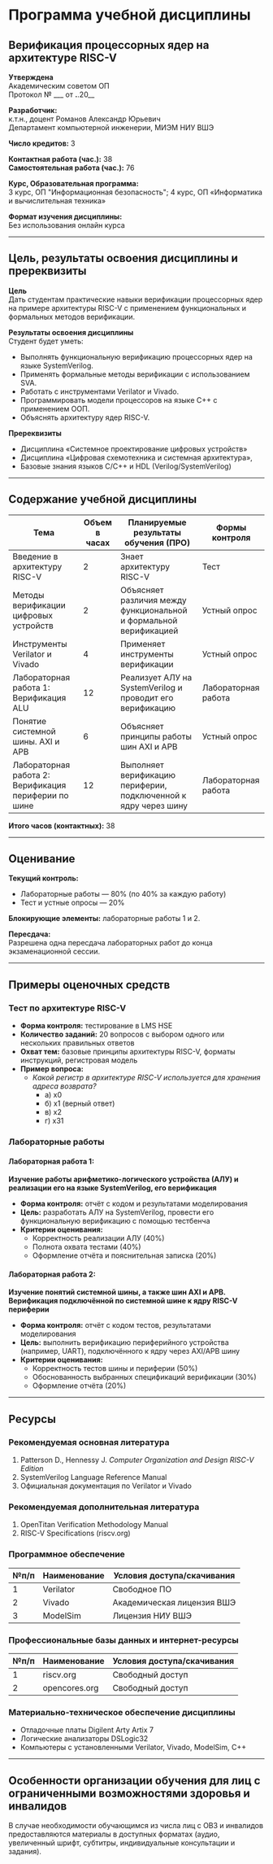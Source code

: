 # Программа учебной дисциплины  
## Верификация процессорных ядер на архитектуре RISC-V

**Утверждена**  
Академическим советом ОП  
Протокол № ___ от __.__.20__

**Разработчик:**  
к.т.н., доцент Романов Александр Юрьевич  
Департамент компьютерной инженерии, МИЭМ НИУ ВШЭ

**Число кредитов:** 3

**Контактная работа (час.):** 38  
**Самостоятельная работа (час.):** 76

**Курс, Образовательная программа:**  
3 курс, ОП "Информационная безопасность"; 4 курс, ОП «Информатика и вычислительная техника»

**Формат изучения дисциплины:**  
Без использования онлайн курса

---

## Цель, результаты освоения дисциплины и пререквизиты

**Цель**  
Дать студентам практические навыки верификации процессорных ядер на примере архитектуры RISC-V с применением функциональных и формальных методов верификации.

**Результаты освоения дисциплины**  
Студент будет уметь:
- Выполнять функциональную верификацию процессорных ядер на языке SystemVerilog.
- Применять формальные методы верификации с использованием SVA.
- Работать с инструментами Verilator и Vivado.
- Программировать модели процессоров на языке C++ с применением ООП.
- Объяснять архитектуру ядер RISC-V.

**Пререквизиты**
- Дисциплина «Системное проектирование цифровых устройств»
- Дисциплина «Цифровая схемотехника и системная архитектура»,
- Базовые знания языков C/C++ и HDL (Verilog/SystemVerilog)

---

## Содержание учебной дисциплины

| Тема                                 | Объем в часах | Планируемые результаты обучения (ПРО)         | Формы контроля        |
|--------------------------------------|---------------|------------------------------------------------|-----------------------|
| Введение в архитектуру RISC-V        | 2             | Знает архитектуру RISC-V                       | Тест                  |
| Методы верификации цифровых устройств| 2             | Объясняет различия между функциональной и формальной верификацией | Устный опрос               |
| Инструменты Verilator и Vivado        | 4             | Применяет инструменты верификации              | Устный опрос          |
| Лабораторная работа 1: Верификация ALU | 12            | Реализует АЛУ на SystemVerilog и проводит его верификацию | Лабораторная работа  |
| Понятие системной шины. AXI и APB     | 6             | Объясняет принципы работы шин AXI и APB        | Устный опрос          |
| Лабораторная работа 2: Верификация периферии по шине | 12 | Выполняет верификацию периферии, подключенной к ядру через шину | Лабораторная работа  |


**Итого часов (контактных):** 38

---

## Оценивание

**Текущий контроль:**
- Лабораторные работы — 80% (по 40% за каждую работу)
- Тест и устные опросы — 20%

**Блокирующие элементы:** лабораторные работы 1 и 2.

**Пересдача:**  
Разрешена одна пересдача лабораторных работ до конца экзаменационной сессии.

---

## Примеры оценочных средств

### Тест по архитектуре RISC-V
- **Форма контроля:** тестирование в LMS HSE
- **Количество заданий:** 20 вопросов с выбором одного или нескольких правильных ответов
- **Охват тем:** базовые принципы архитектуры RISC-V, форматы инструкций, регистровая модель
- **Пример вопроса:**
  - *Какой регистр в архитектуре RISC-V используется для хранения адреса возврата?*
    - а) x0  
    - б) x1 (верный ответ)  
    - в) x2  
    - г) x31

### Лабораторные работы

#### Лабораторная работа 1: 
**Изучение работы арифметико-логического устройства (АЛУ) и реализации его на языке SystemVerilog, его верификация**
- **Форма контроля:** отчёт с кодом и результатами моделирования
- **Цель:** разработать АЛУ на SystemVerilog, провести его функциональную верификацию с помощью тестбенча
- **Критерии оценивания:**
  - Корректность реализации АЛУ (40%)
  - Полнота охвата тестами (40%)
  - Оформление отчёта и пояснительная записка (20%)

#### Лабораторная работа 2: 
**Изучение понятий системной шины, а также шин AXI и APB. Верификация подключённой по системной шине к ядру RISC-V периферии**
- **Форма контроля:** отчёт с кодом тестов, результатами моделирования
- **Цель:** выполнить верификацию периферийного устройства (например, UART), подключённого к ядру через AXI/APB шину
- **Критерии оценивания:**
  - Корректность тестов шины и периферии (50%)
  - Обоснованность выбранных спецификаций верификации (30%)
  - Оформление отчёта (20%)

---

## Ресурсы

### Рекомендуемая основная литература
1. Patterson D., Hennessy J. *Computer Organization and Design RISC-V Edition*
2. SystemVerilog Language Reference Manual
3. Официальная документация по Verilator и Vivado

### Рекомендуемая дополнительная литература
1. OpenTitan Verification Methodology Manual
2. RISC-V Specifications (riscv.org)

### Программное обеспечение

| №п/п | Наименование | Условия доступа/скачивания       |
|------|--------------|-----------------------------------|
| 1    | Verilator    | Свободное ПО                     |
| 2    | Vivado       | Академическая лицензия ВШЭ        |
| 3    | ModelSim     | Лицензия НИУ ВШЭ                  |

### Профессиональные базы данных и интернет-ресурсы

| №п/п | Наименование  | Условия доступа/скачивания       |
|------|---------------|----------------------------------|
| 1    | riscv.org     | Свободный доступ                 |
| 2    | opencores.org | Свободный доступ                 |

### Материально-техническое обеспечение дисциплины
- Отладочные платы Digilent Arty Artix 7
- Логические анализаторы DSLogic32
- Компьютеры с установленными Verilator, Vivado, ModelSim, С++

---

## Особенности организации обучения для лиц с ограниченными возможностями здоровья и инвалидов

В случае необходимости обучающимся из числа лиц с ОВЗ и инвалидов предоставляются материалы в доступных форматах (аудио, увеличенный шрифт, субтитры, индивидуальные консультации и задания).
